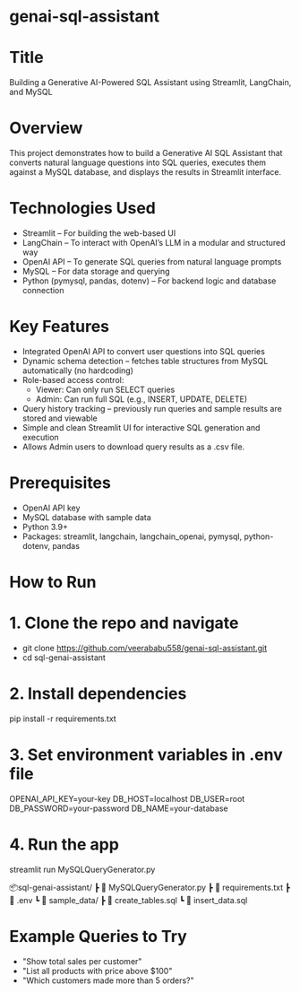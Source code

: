 # genai-sql-assistant
# Title
Building a Generative AI-Powered SQL Assistant using Streamlit, LangChain, and MySQL

# Overview
This project demonstrates how to build a Generative AI SQL Assistant that converts natural language questions into SQL queries, executes them against a MySQL database, and displays the results in Streamlit interface.

# Technologies Used

- Streamlit – For building the web-based UI
- LangChain – To interact with OpenAI’s LLM in a modular and structured way
- OpenAI API – To generate SQL queries from natural language prompts
- MySQL – For data storage and querying
- Python (pymysql, pandas, dotenv) – For backend logic and database connection

# Key Features
- Integrated OpenAI API to convert user questions into SQL queries
- Dynamic schema detection – fetches table structures from MySQL automatically (no hardcoding)
- Role-based access control:
    - Viewer: Can only run SELECT queries
    - Admin: Can run full SQL (e.g., INSERT, UPDATE, DELETE)
- Query history tracking – previously run queries and sample results are stored and viewable
- Simple and clean Streamlit UI for interactive SQL generation and execution
- Allows Admin users to download query results as a .csv file.

# Prerequisites

- OpenAI API key
- MySQL database with sample data
- Python 3.9+
- Packages: streamlit, langchain, langchain_openai, pymysql, python-dotenv, pandas

# How to Run

# 1. Clone the repo and navigate
- git clone https://github.com/veerababu558/genai-sql-assistant.git
- cd sql-genai-assistant

# 2. Install dependencies
pip install -r requirements.txt

# 3. Set environment variables in .env file
OPENAI_API_KEY=your-key
DB_HOST=localhost
DB_USER=root
DB_PASSWORD=your-password
DB_NAME=your-database

# 4. Run the app
streamlit run MySQLQueryGenerator.py

📦sql-genai-assistant/
 ┣ 📄 MySQLQueryGenerator.py
 ┣ 📄 requirements.txt
 ┣ 📄 .env
 ┗ 📁 sample_data/
     ┣ 📄 create_tables.sql
     ┗ 📄 insert_data.sql
     
# Example Queries to Try

- "Show total sales per customer"
- "List all products with price above $100"
- "Which customers made more than 5 orders?"
